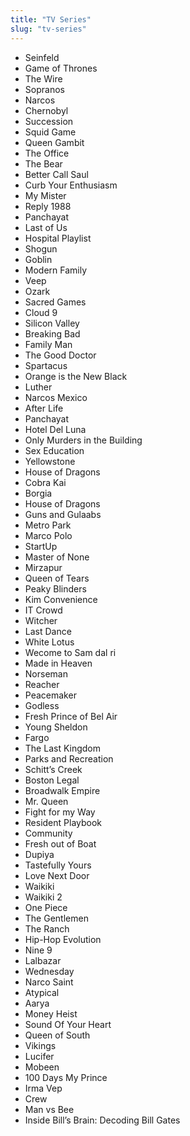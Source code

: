```yaml
---
title: "TV Series"
slug: "tv-series"
---
```


- Seinfeld
- Game of Thrones
- The Wire
- Sopranos
- Narcos
- Chernobyl
- Succession
- Squid Game
- Queen Gambit
- The Office
- The Bear
- Better Call Saul
- Curb Your Enthusiasm
- My Mister
- Reply 1988
- Panchayat 
- Last of Us
- Hospital Playlist
- Shogun
- Goblin 
- Modern Family
- Veep
- Ozark
- Sacred Games
- Cloud 9
- Silicon Valley
- Breaking Bad
- Family Man
- The Good Doctor
- Spartacus
- Orange is the New Black
- Luther
- Narcos Mexico
- After Life
- Panchayat
- Hotel Del Luna
- Only Murders in the Building
- Sex Education
- Yellowstone
- House of Dragons
- Cobra Kai
- Borgia
- House of Dragons
- Guns and Gulaabs
- Metro Park
- Marco Polo
- StartUp
- Master of None
- Mirzapur
- Queen of Tears
- Peaky Blinders
- Kim Convenience
- IT Crowd
- Witcher
- Last Dance
- White Lotus
- Wecome to Sam dal ri
- Made in Heaven
- Norseman
- Reacher
- Peacemaker
- Godless
- Fresh Prince of Bel Air
- Young Sheldon
- Fargo
- The Last Kingdom
- Parks and Recreation
- Schitt’s Creek
- Boston Legal
- Broadwalk Empire
- Mr. Queen
- Fight for my Way
- Resident Playbook
- Community
- Fresh out of Boat
- Dupiya
- Tastefully Yours
- Love Next Door
- Waikiki
- Waikiki 2 
- One Piece
- The Gentlemen
- The Ranch
- Hip-Hop Evolution
- Nine 9
- Lalbazar
- Wednesday
- Narco Saint
- Atypical
- Aarya
- Money Heist
- Sound Of Your Heart
- Queen of South
- Vikings
- Lucifer
- Mobeen
- 100 Days My Prince 
- Irma Vep
- Crew
- Man vs Bee
- Inside Bill’s Brain: Decoding Bill Gates
